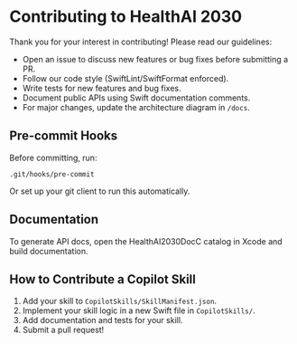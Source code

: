 # Contributing to HealthAI 2030

Thank you for your interest in contributing! Please read our guidelines:

- Open an issue to discuss new features or bug fixes before submitting a PR.
- Follow our code style (SwiftLint/SwiftFormat enforced).
- Write tests for new features and bug fixes.
- Document public APIs using Swift documentation comments.
- For major changes, update the architecture diagram in `/docs`.

## Pre-commit Hooks

Before committing, run:

    .git/hooks/pre-commit

Or set up your git client to run this automatically.

## Documentation

To generate API docs, open the HealthAI2030DocC catalog in Xcode and build documentation.

## How to Contribute a Copilot Skill

1. Add your skill to `CopilotSkills/SkillManifest.json`.
2. Implement your skill logic in a new Swift file in `CopilotSkills/`.
3. Add documentation and tests for your skill.
4. Submit a pull request!
